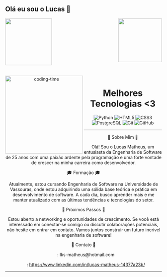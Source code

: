 ## Olá eu sou o Lucas 👋
<div>
  
  <img  height="150em" src="https://github-readme-stats.vercel.app/api?username=lucasmatheuz&show_icons=true&theme=react&include_all_commits=true&count_private=true"/>
  <img align="right" height="140em" src="https://github-readme-stats.vercel.app/api/top-langs/?username=lucasmatheuz&layout=compact&langs_count=16&theme=react"/>
</div>
<br>
<div  align="center"> 
  <div style="display: inline_block"><br>
    <img align="left" height="250" alt="coding-time" src="code.gif">
    <h1 align="center"> Melhores Tecnologias <3</h1>

![Python](https://img.shields.io/badge/-Python-black?style=flat-square&logo=python)
![HTML5](https://img.shields.io/badge/-HTML5-E34F26?style=flat-square&logo=html5&logoColor=white)
![CSS3](https://img.shields.io/badge/-CSS3-1572B6?style=flat-square&logo=css3)
![PostgreSQL](https://img.shields.io/badge/-PostgreSQL-black?style=flat-square&logo=postgresql)
![Git](https://img.shields.io/badge/-Git-black?style=flat-square&logo=git)
![GitHub](https://img.shields.io/badge/-GitHub-181717?style=flat-square&logo=github)

<hr>

🔹 Sobre Mim 🔹

Olá! Sou o Lucas Matheus, um entusiasta da Engenharia de Software de 25 anos com uma paixão ardente pela programação e uma forte vontade de crescer na minha carreira como desenvolvedor.

🎓 Formação 🎓

Atualmente, estou cursando Engenharia de Software na Universidade de Vassouras, onde estou adquirindo uma sólida base teórica e prática em desenvolvimento de software. A cada dia, busco aprender mais e me manter atualizado com as últimas tendências e tecnologias do setor.

🚀 Próximos Passos 🚀

Estou aberto a networking e oportunidades de crescimento. Se você está interessado em conectar-se comigo ou discutir colaborações potenciais, não hesite em entrar em contato. Vamos juntos construir um futuro incrível na engenharia de software!

📧 Contato 📧
<div>
<img src="https://github.com/lucasmatheuz/lucasmatheuz/assets/38428386/20232ad1-38ed-4f51-8a42-c490b7975595" width="15px"/>: lks-matheus@hotmail.com

<img src="https://github.com/lucasmatheuz/lucasmatheuz/assets/38428386/391eb101-d278-4812-a5c2-9a0634b555b6" width="15px"/>: https://www.linkedin.com/in/lucas-matheus-14377a23b/
</div>
<hr>
   </div>
